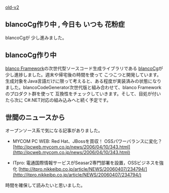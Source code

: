 [old-v2](ig060413-orig.html)

## blancoCg作り中 , 今日も いつも 花粉症

blancoCgが 少し進みました。


## blancoCg作り中

[blanco Framework](https://www.igapyon.jp/blanco/blanco.ja.html)の次世代型ソースコード生成ライブラリである [blancoCg](https://www.igapyon.jp/blanco/blancocg.html)が 少し進捗しました。週末や帰宅後の時間を使って こつこつと開発しています。生成対象をJava言語だけに限って考えると、ある程度が実装済みの状態になりました。blancoCodeGenerator次世代版と組み合わせて、blanco
Frameworkのプロダクト群を使って 互換性をチェックしていきます。そして、目処が付いたら次に C#.NET対応の組み込みへと続く予定です。

## 世間のニュースから

オープンソース系で気になる記事がありました。

* MYCOM PC WEB: Red Hat、JBossを買収！ OSSパワーバランスに変化？
  [http://pcweb.mycom.co.jp/news/2006/04/10/343.html](http://pcweb.mycom.co.jp/news/2006/04/10/343.html)
  
* ITpro: 電通国際情報サービスがSeasar2専門部署を設置，OSSビジネスを強化
  [http://itpro.nikkeibp.co.jp/article/NEWS/20060407/234794/](http://itpro.nikkeibp.co.jp/article/NEWS/20060407/234794/)

時間を確保して読みたいと思いました。
